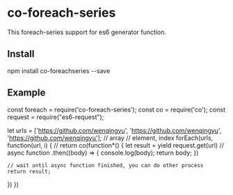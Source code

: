 # co-foreach-series
This foreach-series support for es6 generator function.

## Install
npm install co-foreachseries --save


## Example
const foreach = require('co-foreach-series');
const co = require('co');
const request = require("es6-request");

let urls = ['https://github.com/wenqingyu', 'https://github.com/wenqingyu', 'https://github.com/wenqingyu'];
    // array      // element, index
forEach(urls, function(url, i) { //
  return co(function*() {
    let result = yield request.get(url) // async function
    .then((body) => {
      console.log(body);
      return body;
    })

    // wait until async function finished, you can do other process
    return result;
  })
})
